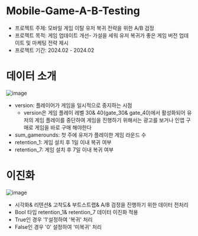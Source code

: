 # Mobile-Game-A-B-Testing
* 프로젝트 주제: 모바일 게임 이탈 유저 복귀 전략을 위한 A/B 검정
* 프로젝트 목적: 게임 업데이트 개선- 가설을 세워 유저 복귀가 좋은 게임 버전 업데이트 및 마케팅 전략 제시
* 프로젝트 기간: 2024.02 - 2024.02

# 데이터 소개
![image](https://github.com/forkgmltnr/Mobile-Game-A-B-Testing/assets/61262393/05b42033-c726-47e2-984a-7ded0f3cf35c)
* version: 플레이어가 게임을 일시적으로 중지하는 시점
  *  version은 게임 플레이 레벨 30& 40(gate_30& gate_40)에서 활성화되어 유저의 게임 플레이를 중단하여 게임을 진행하기 위해서는
광고를 보거나 인앱 구매로 게임을 바로 구매 해야한다
* sum_gamerounds: 첫 주에 유저가 플레이한 게임 라운드 수
* retention_1: 게임 설치 후 1일 이내 복귀 여부
* retention_7: 게임 설치 후 7일 이내 복귀 여부

# 이진화

![image](https://github.com/forkgmltnr/Mobile-Game-A-B-Testing/assets/61262393/1034c19f-1686-4fd4-b9c1-e239254b9722)
* 시각화& 리텐션& 고착도& 부트스트랩& A/B 검정을 진행하기 위한 데이터 전처리
* Bool 타입 retention_1& retention_7 데이터 이진화 적용
* True인 경우 '1'설정하여 '복귀' 처리
* False인 경우 '0' 설정하여 '미복귀' 처리
